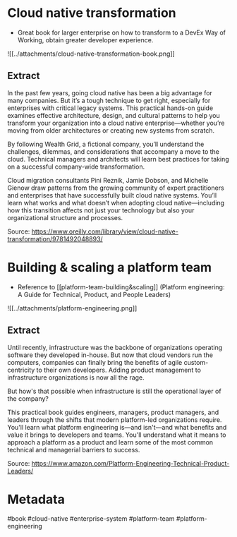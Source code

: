 # Cloud native transformation
* Great book for larger enterprise on how to transform to a DevEx Way of Working, obtain greater developer experience. 

 ![[../attachments/cloud-native-transformation-book.png]]

## Extract 
In the past few years, going cloud native has been a big advantage for many companies. But it’s a tough technique to get right, especially for enterprises with critical legacy systems. This practical hands-on guide examines effective architecture, design, and cultural patterns to help you transform your organization into a cloud native enterprise—whether you’re moving from older architectures or creating new systems from scratch.

By following Wealth Grid, a fictional company, you’ll understand the challenges, dilemmas, and considerations that accompany a move to the cloud. Technical managers and architects will learn best practices for taking on a successful company-wide transformation.

Cloud migration consultants Pini Reznik, Jamie Dobson, and Michelle Gienow draw patterns from the growing community of expert practitioners and enterprises that have successfully built cloud native systems. You’ll learn what works and what doesn’t when adopting cloud native—including how this transition affects not just your technology but also your organizational structure and processes.

Source:  https://www.oreilly.com/library/view/cloud-native-transformation/9781492048893/

# Building & scaling a platform team
* Reference to [[platform-team-building&scaling]] (Platform engineering: A Guide for Technical, Product, and People Leaders)

![[../attachments/platform-engineering.png]]

## Extract
Until recently, infrastructure was the backbone of organizations operating software they developed in-house. But now that cloud vendors run the computers, companies can finally bring the benefits of agile custom-centricity to their own developers. Adding product management to infrastructure organizations is now all the rage.

But how's that possible when infrastructure is still the operational layer of the company?

This practical book guides engineers, managers, product managers, and leaders through the shifts that modern platform-led organizations require. You'll learn what platform engineering is—and isn't—and what benefits and value it brings to developers and teams. You'll understand what it means to approach a platform as a product and learn some of the most common technical and managerial barriers to success.

Source: https://www.amazon.com/Platform-Engineering-Technical-Product-Leaders/

# Metadata
#book #cloud-native #enterprise-system  #platform-team #platform-engineering